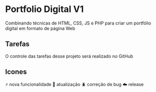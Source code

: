 # Portfolio Digital V1
 Combinando técnicas de HTML, CSS, JS e PHP para criar um portfólio digital em formato de página Web

## Tarefas
O controle das tarefas desse projeto será realizado no GitHub

## Icones

:zap: nova funcionalidade
:rocket: atualização
:beetle: correção de bug
:cloud: release